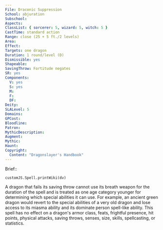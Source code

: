 ```yaml
---
File: Draconic Suppression
School: abjuration
Subschool: 
Aspects: 
ClassList: { sorcerer: 5, wizard: 5, witch: 5 }
CastTime: standard action
Range: close (25 + 5 ft./2 levels)
Area: 
Effect: 
Targets: one dragon
Duration: 1 round/level (D)
Dismissible: yes
Shapeable: 
SavingThrow: Fortitude negates
SR: yes
Components:
  V: yes
  S: yes
  M: 
  F: 
  DF: 
Deity: 
SLALevel: 5
Domains: 
GPCost: 
Bloodline: 
Patron: 
MythicDescription: 
Augment: 
Mythic: 
Haunt: 
Copyright:
  Content: "Dragonslayer's Handbook"
---
```

Brief:: 

```dataviewjs
customJS.Spell.printWiki(dv)
```

A dragon that fails its saving throw cannot use its breath weapon for the duration of the spell and is treated as one age category younger for determining which special abilities it can use. For example, an ancient green dragon would revert to the special abilities of a very old dragon and lose access to its miasma ability and its dominate person spell-like ability. This spell has no effect on a dragon's armor class, feats, frightful presence, hit points, physical attacks, saving throws, senses, size, skills, spellcasting, or statistics.
